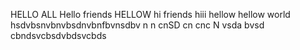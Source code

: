 HELLO ALL 
Hello friends 
HELLOW 
hi friends
hiii
hellow
hellow world
hsdvbsnvbnvbsdnvbnfbvnsdbv
n n cnSD cn cnc N
vsda bvsd cbndsvcbsdvbdsvcbds
